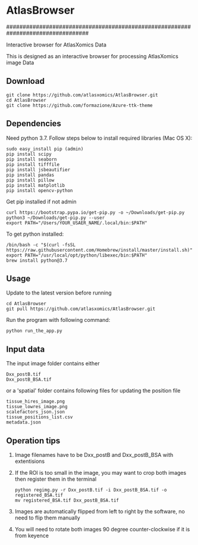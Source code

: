 # AtlasBrowser
#################################################################################

Interactive browser for AtlasXomics Data

This is designed as an interactive browser for processing AtlasXomics image Data

## Download

    git clone https://github.com/atlasxomics/AtlasBrowser.git
    cd AtlasBrowser
    git clone https://github.com/formazione/Azure-ttk-theme

## Dependencies

Need python 3.7. Follow steps below to install required libraries (Mac OS X):
  
    sudo easy_install pip (admin)
    pip install scipy
    pip install seaborn
    pip install tifffile
    pip install jsbeautifier
    pip install pandas
    pip install pillow
    pip install matplotlib
    pip install opencv-python

Get pip installed if not admin

    curl https://bootstrap.pypa.io/get-pip.py -o ~/Downloads/get-pip.py
    python3 ~/Downloads/get-pip.py --user
    export PATH="/Users/YOUR_USAER_NAME/.local/bin:$PATH"

To get python installed:

    /bin/bash -c "$(curl -fsSL https://raw.githubusercontent.com/Homebrew/install/master/install.sh)"
    export PATH="/usr/local/opt/python/libexec/bin:$PATH"
    brew install python@3.7
    
## Usage

Update to the latest version before running

    cd AtlasBrowser
    git pull https://github.com/atlasxomics/AtlasBrowser.git
    
Run the program with following command:

    python run_the_app.py

## Input data

The input image folder contains either

    Dxx_postB.tif
    Dxx_postB_BSA.tif

or a 'spatial' folder contains following files for updating the position file

    tissue_hires_image.png
    tissue_lowres_image.png
    scalefactors_json.json
    tissue_positions_list.csv
    metadata.json
    
 ## Operation tips
 
1. Image filenames have to be Dxx_postB and Dxx_postB_BSA with extentisions
2. If the ROI is too small in the image, you may want to crop both images then register them in the terminal
   
   ```
   python regimg.py -r Dxx_postB.tif -i Dxx_postB_BSA.tif -o registered_BSA.tif
   mv registered_BSA.tif Dxx_postB_BSA.tif
   ```
   
3. Images are automatically flipped from left to right by the software, no need to flip them manually
4. You will need to rotate both images 90 degree counter-clockwise if it is from keyence
